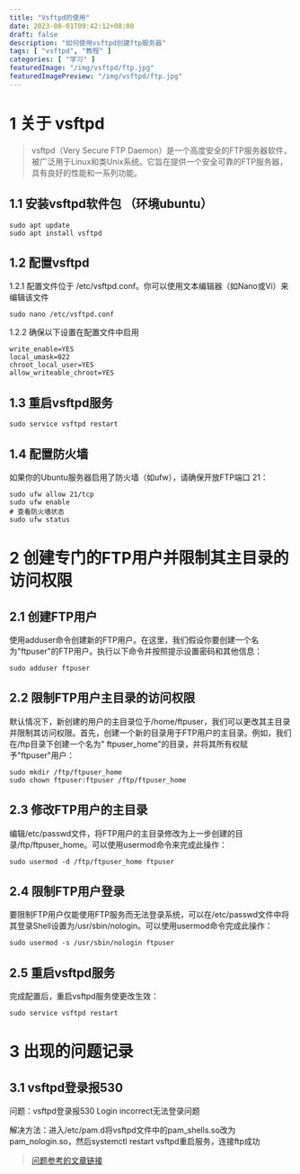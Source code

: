```yaml
---
title: "Vsftpd的使用"
date: 2023-08-01T09:42:12+08:00
draft: false
description: "如何使用vsftpd创建ftp服务器"
tags: [ "vsftpd", "教程" ]
categories: [ "学习" ]
featuredImage: "/img/vsftpd/ftp.jpg"
featuredImagePreview: "/img/vsftpd/ftp.jpg"
---
```


# 1 关于 vsftpd

> vsftpd（Very Secure FTP Daemon）是一个高度安全的FTP服务器软件，
> 被广泛用于Linux和类Unix系统。它旨在提供一个安全可靠的FTP服务器，
> 具有良好的性能和一系列功能。

## 1.1 安装vsftpd软件包 （环境ubuntu）

```shell
sudo apt update
sudo apt install vsftpd
```

## 1.2 配置vsftpd

1.2.1 配置文件位于 /etc/vsftpd.conf。你可以使用文本编辑器（如Nano或Vi）来编辑该文件

```shell
sudo nano /etc/vsftpd.conf
```

1.2.2 确保以下设置在配置文件中启用

```
write_enable=YES
local_umask=022
chroot_local_user=YES
allow_writeable_chroot=YES
```

## 1.3 重启vsftpd服务

```shell
sudo service vsftpd restart
```

## 1.4 配置防火墙

如果你的Ubuntu服务器启用了防火墙（如ufw），请确保开放FTP端口 21：

```shell
sudo ufw allow 21/tcp
sudo ufw enable
# 查看防火墙状态
sudo ufw status
```

# 2 创建专门的FTP用户并限制其主目录的访问权限

## 2.1 创建FTP用户

使用adduser命令创建新的FTP用户。在这里，我们假设你要创建一个名为"ftpuser"的FTP用户。执行以下命令并按照提示设置密码和其他信息：

```shell
sudo adduser ftpuser
```

## 2.2 限制FTP用户主目录的访问权限

默认情况下，新创建的用户的主目录位于/home/ftpuser，我们可以更改其主目录并限制其访问权限。首先，创建一个新的目录用于FTP用户的主目录。例如，我们在/ftp目录下创建一个名为"
ftpuser_home"的目录，并将其所有权赋予"ftpuser"用户：

```shell
sudo mkdir /ftp/ftpuser_home
sudo chown ftpuser:ftpuser /ftp/ftpuser_home
```

## 2.3 修改FTP用户的主目录

编辑/etc/passwd文件，将FTP用户的主目录修改为上一步创建的目录/ftp/ftpuser_home。可以使用usermod命令来完成此操作：

```shell
sudo usermod -d /ftp/ftpuser_home ftpuser
```

## 2.4 限制FTP用户登录

要限制FTP用户仅能使用FTP服务而无法登录系统，可以在/etc/passwd文件中将其登录Shell设置为/usr/sbin/nologin。可以使用usermod命令完成此操作：

```shell
sudo usermod -s /usr/sbin/nologin ftpuser
```

## 2.5 重启vsftpd服务

完成配置后，重启vsftpd服务使更改生效：

```shell
sudo service vsftpd restart
```

# 3 出现的问题记录

## 3.1 vsftpd登录报530

问题：vsftpd登录报530 Login incorrect无法登录问题

解决方法：进入/etc/pam.d将vsftpd文件中的pam_shells.so改为pam_nologin.so，然后systemctl restart vsftpd重启服务，连接ftp成功

>[问题参考的文章链接](https://www.cnblogs.com/lipanchn/p/11783518.html#:~:text=%E8%A7%A3%E5%86%B3%EF%BC%9A%20%E8%BF%9B%E5%85%A5%2Fetc%2Fpam.d%E5%B0%86vsftpd%E6%96%87%E4%BB%B6%E4%B8%AD%E7%9A%84pam_shells.so%E6%94%B9%E4%B8%BApam_nologin.so%EF%BC%8C%E7%84%B6%E5%90%8Esystemctl,restart%20vsftpd%E9%87%8D%E5%90%AF%E6%9C%8D%E5%8A%A1%EF%BC%8C%E8%BF%9E%E6%8E%A5ftp%E6%88%90%E5%8A%9F)
